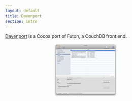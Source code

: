 ```yaml
---
layout: default
title: Davenport
section: intro
---
```


[Davenport](http://github.com/objectiveous/davenport "Davenport") is a Cocoa port of Futon, a CouchDB front end.

<p>
  <center>
    <a href="images/screenshot-1.png"><img src="images/screenshot-1-thb.png" border="0"/></a> 
  </center>
</p>
